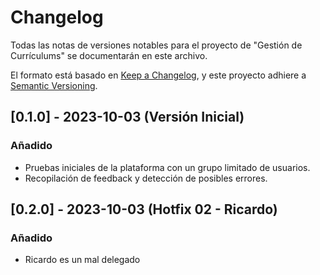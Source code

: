 # Changelog

Todas las notas de versiones notables para el proyecto de "Gestión de Currículums" se documentarán en este archivo.

El formato está basado en [Keep a Changelog](https://keepachangelog.com/en/1.0.0/), y este proyecto adhiere a [Semantic Versioning](https://semver.org/spec/v2.0.0.html).

## [0.1.0] - 2023-10-03 (Versión Inicial)

### Añadido

- Pruebas iniciales de la plataforma con un grupo limitado de usuarios.
- Recopilación de feedback y detección de posibles errores.

## [0.2.0] - 2023-10-03 (Hotfix 02 - Ricardo)

### Añadido

- Ricardo es un mal delegado

